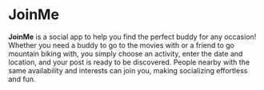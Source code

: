 # JoinMe

**JoinMe** is a social app to help you find the perfect buddy for any occasion! Whether you need a buddy to go to the movies with or a friend to go mountain biking with, you simply choose an activity, enter the date and location, and your post is ready to be discovered. People nearby with the same availability and interests can join you, making socializing effortless and fun.
